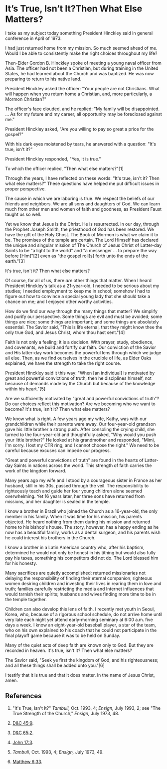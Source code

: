 # It’s True, Isn’t It?Then What Else Matters?

I take as my subject today something President Hinckley said in general
conference in April of 1973.

I had just returned home from my mission. So much seemed ahead of me. Would I
be able to consistently make the right choices throughout my life?

Then-Elder Gordon B. Hinckley spoke of meeting a young naval officer from
Asia. The officer had not been a Christian, but during training in the United
States, he had learned about the Church and was baptized. He was now preparing
to return to his native land.

President Hinckley asked the officer: "Your people are not Christians. What
will happen when you return home a Christian, and, more particularly, a Mormon
Christian?"

The officer's face clouded, and he replied: "My family will be disappointed. ...
As for my future and my career, all opportunity may be foreclosed against me."

President Hinckley asked, "Are you willing to pay so great a price for the
gospel?"

With his dark eyes moistened by tears, he answered with a question: "It's
true, isn't it?"

President Hinckley responded, "Yes, it is true."

To which the officer replied, "Then what else matters?"[1]

Through the years, I have reflected on these words: "It's true, isn't it? Then
what else matters?" These questions have helped me put difficult issues in
proper perspective.

The cause in which we are laboring is true. We respect the beliefs of our
friends and neighbors. We are all sons and daughters of God. We can learn much
from other men and women of faith and goodness, as President Faust taught us
so well.

Yet we know that Jesus is the Christ. He is resurrected. In our day, through
the Prophet Joseph Smith, the priesthood of God has been restored. We have the
gift of the Holy Ghost. The Book of Mormon is what we claim it to be. The
promises of the temple are certain. The Lord Himself has declared the unique
and singular mission of The Church of Jesus Christ of Latter-day Saints to be
"a light to the world" and "a messenger ... to prepare the way before [Him]"[2]
even as "the gospel roll[s] forth unto the ends of the earth."[3]

It's true, isn't it? Then what else matters?

Of course, for all of us, there _are_ other things that matter. When I heard
President Hinckley's talk as a 21-year-old, I needed to be serious about my
studies; I needed employment to keep me in school; somehow I had to figure out
how to convince a special young lady that she should take a chance on me; and
I enjoyed other worthy activities.

How do we find our way through the many things that matter? We simplify and
purify our perspective. Some things are evil and must be avoided; some things
are nice; some things are important; and some things are absolutely essential.
The Savior said, "This is life eternal, that they might know thee the only
true God, and Jesus Christ, whom thou hast sent."[4]

Faith is not only a feeling; it is a decision. With prayer, study, obedience,
and covenants, we build and fortify our faith. Our conviction of the Savior
and His latter-day work becomes the powerful lens through which we judge all
else. Then, as we find ourselves in the crucible of life, as Elder Oaks
explained, we have the strength to take the right course.

President Hinckley said it this way: "When [an individual] is motivated by
great and powerful convictions of truth, then he disciplines himself, not
because of demands made by the Church but because of the knowledge within his
heart."[5]

Are we sufficiently motivated by "great and powerful convictions of truth"? Do
our choices reflect this motivation? Are we becoming who we want to become?
It's true, isn't it? Then what else matters?

We know what is right. A few years ago my wife, Kathy, was with our
grandchildren while their parents were away. Our four-year-old grandson gave
his little brother a strong push. After consoling the crying child, she turned
to the four-year-old and thoughtfully asked, "Why would you push your little
brother?" He looked at his grandmother and responded, "Mimi, I'm sorry. I lost
my CTR ring, and I cannot choose the right." We need to be careful because
excuses can impede our progress.

"Great and powerful convictions of truth" are found in the hearts of Latter-
day Saints in nations across the world. This strength of faith carries the
work of the kingdom forward.

Many years ago my wife and I stood by a courageous sister in France as her
husband, still in his 30s, passed through the veil. The responsibility to
righteously teach and guide her four young children alone seemed overwhelming.
Yet 16 years later, her three sons have returned from missions, and her
daughter is sealed in the temple.

I know a brother in Brazil who joined the Church as a 16-year-old, the only
member in his family. When it was time for his mission, his parents objected.
He heard nothing from them during his mission and returned home to his
bishop's house. The story, however, has a happy ending as he now has a
beautiful family, works as a dental surgeon, and his parents wish he could
interest his brothers in the Church.

I know a brother in a Latin American country who, after his baptism,
determined he would not only be honest in his tithing but would also fully pay
his taxes, something his competitors did not do. The Lord blessed him for his
honesty.

Many sacrifices are quietly accomplished: returned missionaries not delaying
the responsibility of finding their eternal companion; righteous women
desiring children and investing their lives in rearing them in love and truth;
families carefully restricting the media and Internet influences that would
tarnish their spirits; husbands and wives finding more time to be in the
temple together.

Children can also develop this lens of faith. I recently met youth in Seoul,
Korea, who, because of a rigorous school schedule, do not arrive home until
very late each night yet attend early-morning seminary at 6:00 a.m. five days
a week. I know an eight-year-old baseball player, a star of the team, who on
his own explained to his coach that he could not participate in the final
playoff game because it was to be held on Sunday.

Many of the quiet acts of deep faith are known only to God. But they are
recorded in heaven. It's true, isn't it? Then what else matters?

The Savior said, "Seek ye first the kingdom of God, and his righteousness; and
all these things shall be added unto you."[6]

I testify that it is true and that it does matter. In the name of Jesus
Christ, amen.

## References

  1. "It's True, Isn't It?" _Tambuli,_ Oct. 1993, 4; _Ensign,_ July 1993, 2; see "The True Strength of the Church," _Ensign,_ July 1973, 48.

  2. [D&amp;C 45:9](https://www.lds.org/scriptures/dc-testament/dc/45.9?lang=eng#8).

  3. [D&amp;C 65:2](https://www.lds.org/scriptures/dc-testament/dc/65.2?lang=eng#1).

  4. [John 17:3](https://www.lds.org/scriptures/nt/john/17.3?lang=eng#2).

  5. _Tambuli,_ Oct. 1993, 4; _Ensign,_ July 1973, 49.

  6. [Matthew 6:33](https://www.lds.org/scriptures/nt/matt/6.33?lang=eng#32).

